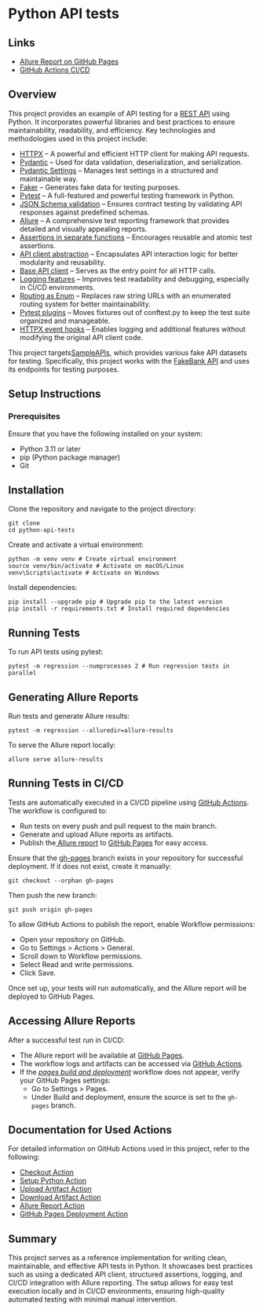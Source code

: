 # Python API tests

## Links

- [Allure Report on GitHub Pages]()
- [GitHub Actions CI/CD]()

## Overview

This project provides an example of API testing for a [REST API](https://en.wikipedia.org/wiki/REST) using Python. It
incorporates powerful libraries and best practices to ensure maintainability, readability, and efficiency. Key
technologies and methodologies used in this project include:

- [HTTPX](https://www.python-httpx.org/) – A powerful and efficient HTTP client for making API requests.
- [Pydantic](https://docs.pydantic.dev/latest/) – Used for data validation, deserialization, and serialization.
- [Pydantic Settings](https://docs.pydantic.dev/latest/concepts/pydantic_settings/) – Manages test settings in a
  structured and maintainable way.
- [Faker](https://faker.readthedocs.io/en/master/) – Generates fake data for testing purposes.
- [Pytest](https://docs.pytest.org/en/stable/) – A full-featured and powerful testing framework in Python.
- [JSON Schema validation](https://python-jsonschema.readthedocs.io/en/stable/) – Ensures contract testing by validating
  API responses against predefined schemas.
- [Allure](https://allurereport.org/) – A comprehensive test reporting framework that provides detailed and visually
  appealing reports.
- [Assertions in separate functions](./tools/assertions) – Encourages reusable and atomic test assertions.
- [API client abstraction](./clients/operations_client.py) – Encapsulates API interaction logic for better modularity
  and reusability.
- [Base API client](./clients/base_client.py) – Serves as the entry point for all HTTP calls.
- [Logging features](./tools/logger.py) – Improves test readability and debugging, especially in CI/CD environments.
- [Routing as Enum](./tools/routes.py) – Replaces raw string URLs with an enumerated routing system for better
  maintainability.
- [Pytest plugins](./fixtures) – Moves fixtures out of conftest.py to keep the test suite organized and manageable.
- [HTTPX event hooks](./clients/event_hooks.py) – Enables logging and additional features without modifying the original
  API client code.

This project targets[SampleAPIs](https://sampleapis.com/), which provides various fake API datasets for testing.
Specifically, this project works with the [FakeBank API](https://sampleapis.com/api-list/fakebank) and uses its
endpoints for testing purposes.

## Setup Instructions

### Prerequisites

Ensure that you have the following installed on your system:

- Python 3.11 or later
- pip (Python package manager)
- Git

## Installation

Clone the repository and navigate to the project directory:

```shell
git clone 
cd python-api-tests
```

Create and activate a virtual environment:

```shell
python -m venv venv # Create virtual environment
source venv/bin/activate # Activate on macOS/Linux
venv\Scripts\activate # Activate on Windows
```

Install dependencies:

```shell
pip install --upgrade pip # Upgrade pip to the latest version
pip install -r requirements.txt # Install required dependencies
```

## Running Tests

To run API tests using pytest:

```shell
pytest -m regression --numprocesses 2 # Run regression tests in parallel
```

## Generating Allure Reports

Run tests and generate Allure results:

```shell
pytest -m regression --alluredir=allure-results
```

To serve the Allure report locally:

```shell
allure serve allure-results
```

## Running Tests in CI/CD

Tests are automatically executed in a CI/CD pipeline using [GitHub Actions](https://github.com/features/actions). The
workflow is configured to:

- Run tests on every push and pull request to the main branch.
- Generate and upload Allure reports as artifacts.
- Publish the[ Allure report](https://allurereport.org/) to [GitHub Pages](https://pages.github.com/) for easy access.

Ensure that the [gh-pages]() branch exists in your
repository for successful deployment. If it does not exist, create it manually:

```shell
git checkout --orphan gh-pages
```

Then push the new branch:

```shell
git push origin gh-pages
```

To allow GitHub Actions to publish the report, enable Workflow permissions:

- Open your repository on GitHub.
- Go to Settings > Actions > General.
- Scroll down to Workflow permissions.
- Select Read and write permissions.
- Click Save.

Once set up, your tests will run automatically, and the Allure report will be deployed to GitHub Pages.

## Accessing Allure Reports

After a successful test run in CI/CD:

- The Allure report will be available at [GitHub Pages]().
- The workflow logs and artifacts can be accessed
  via [GitHub Actions]().
- If the [*pages build and deployment*]()
  workflow does not appear, verify your GitHub Pages settings:
    - Go to Settings > Pages.
    - Under Build and deployment, ensure the source is set to the `gh-pages` branch.

## Documentation for Used Actions

For detailed information on GitHub Actions used in this project, refer to the following:

- [Checkout Action](https://github.com/actions/checkout)
- [Setup Python Action](https://github.com/actions/setup-python)
- [Upload Artifact Action](https://github.com/actions/upload-artifact)
- [Download Artifact Action](https://github.com/actions/download-artifact)
- [Allure Report Action](https://github.com/simple-elf/allure-report-action)
- [GitHub Pages Deployment Action](https://github.com/peaceiris/actions-gh-pages)

## Summary

This project serves as a reference implementation for writing clean, maintainable, and effective API tests in Python. It
showcases best practices such as using a dedicated API client, structured assertions, logging, and CI/CD integration
with Allure reporting. The setup allows for easy test execution locally and in CI/CD environments, ensuring high-quality
automated testing with minimal manual intervention.


